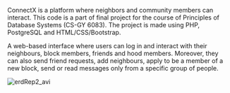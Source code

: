 ConnectX is a platform where neighbors and community members can interact. This code is a part of final project for the course of Principles of Database Systems (CS-GY 6083). The project is made using PHP, PostgreSQL and HTML/CSS/Bootstrap.

A web-based interface where users can log in and interact with their neighbours, block members, friends and hood members. Moreover, they can also send friend requests, add neighbours, apply to be a member of a new block, send or read messages only from a specific group of people.


![erdRep2_avi](https://github.com/jpgiant/PDS_Project/assets/40835677/6c88ec60-f346-416c-b5b7-43374e529120)
